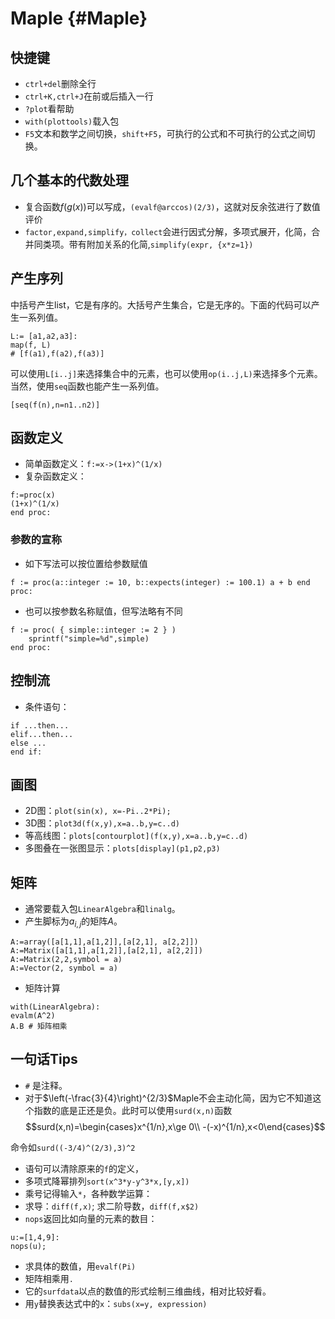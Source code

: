 


# Maple {#Maple}

## 快捷键

- `ctrl+del`删除全行
- `ctrl+K,ctrl+J`在前或后插入一行
- `?plot`看帮助
- `with(plottools)`载入包
- `F5`文本和数学之间切换，`shift+F5`，可执行的公式和不可执行的公式之间切换。

## 几个基本的代数处理

<!-- 通常`simplify,combine,expand,convert`进行化简 -->
- 复合函数$f(g(x))$可以写成，`(evalf@arccos)(2/3)`，这就对反余弦进行了数值评价
- `factor,expand,simplify，collect`会进行因式分解，多项式展开，化简，合并同类项。带有附加关系的化简,`simplify(expr, {x*z=1})`

## 产生序列

中括号产生list，它是有序的。大括号产生集合，它是无序的。下面的代码可以产生一系列值。
```
L:= [a1,a2,a3]:
map(f, L)
# [f(a1),f(a2),f(a3)]
```
可以使用`L[i..j]`来选择集合中的元素，也可以使用`op(i..j,L)`来选择多个元素。当然，使用`seq`函数也能产生一系列值。
```
[seq(f(n),n=n1..n2)]
```
## 函数定义

- 简单函数定义：`f:=x->(1+x)^(1/x)`
- 复杂函数定义：
```
f:=proc(x)
(1+x)^(1/x)
end proc:
```

### 参数的宣称

- 如下写法可以按位置给参数赋值
```
f := proc(a::integer := 10, b::expects(integer) := 100.1) a + b end proc:
```

- 也可以按参数名称赋值，但写法略有不同
```
f := proc( { simple::integer := 2 } )
    sprintf("simple=%d",simple)
end proc:
```

## 控制流

- 条件语句：
```
if ...then...
elif...then...
else ... 
end if:
```

## 画图

- 2D图：`plot(sin(x), x=-Pi..2*Pi);`
- 3D图：`plot3d(f(x,y),x=a..b,y=c..d)`
- 等高线图：`plots[contourplot](f(x,y),x=a..b,y=c..d)`
- 多图叠在一张图显示：`plots[display](p1,p2,p3)`

## 矩阵

- 通常要载入包`LinearAlgebra`和`linalg`。
- 产生脚标为$a_{i,j}$的矩阵$A$。
```
A:=array([a[1,1],a[1,2]],[a[2,1], a[2,2]])
A:=Matrix([a[1,1],a[1,2]],[a[2,1], a[2,2]])
A:=Matrix(2,2,symbol = a)
A:=Vector(2, symbol = a)
```

- 矩阵计算
```
with(LinearAlgebra):
evalm(A^2)
A.B # 矩阵相乘
```


## 一句话Tips

- `#` 是注释。
- 对于$\left(-\frac{3}{4}\right)^{2/3}$Maple不会主动化简，因为它不知道这个指数的底是正还是负。此时可以使用`surd(x,n)`函数
$$surd(x,n)=\begin{cases}x^{1/n},x\ge 0\\ -(-x)^{1/n},x<0\end{cases}$$

命令如`surd((-3/4)^(2/3),3)^2`

- 语句可以清除原来的`f`的定义，
- 多项式降幂排列`sort(x^3*y-y^3*x,[y,x])`
- 乘号记得输入`*`，各种数学运算：
- 求导：`diff(f,x)`; 求二阶导数，`diff(f,x$2)`
- `nops`返回比如向量的元素的数目：
```
u:=[1,4,9]:
nops(u);
```
- 求具体的数值，用`evalf(Pi)`
- 矩阵相乘用`.`
- 它的`surfdata`以点的数值的形式绘制三维曲线，相对比较好看。
- 用`y`替换表达式中的`x`：`subs(x=y, expression)`
